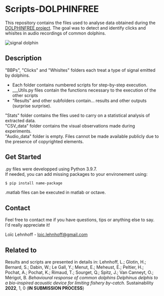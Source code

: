 # Scripts-DOLPHINFREE
This repository contains the files used to analyse data obtained during the <a href="https://umr-marbec.fr/en/the-projects/dolphinfree/">DOLPHINFREE project</a>. The goal was to detect and identify clicks and whisltes in audio recordings of common dolphins.   

![signal dolphin](https://github.com/Loic-lhf/Scripts-DOLPHINFREE/audio_ex.png)

## Description
"BBPs", "Clicks" and "Whisltes" folders each treat a type of signal emitted by dolphins.   
- Each folder contains numbered scripts for step-by-step execution. 
- ___Utils.py files contain the functions necessary to the execution of the other scripts
- "Results" and other subfolders contain... results and other outputs (surprise surprise).  

"Stats" folder contains the files used to carry on a statistical analysis of extracted data.   
"CSV_data" folder contains the visual observations made during experiments.  
"Audio_data" folder is empty. Files cannot be made available publicly due to the presence of copyrighted elements.

## Get Started
.py files were developped using Python 3.9.7.  
If needed, you can add missing packages to your environement using: 
```bash
$ pip install name-package
```

.matlab files can be executed in matlab or octave.

## Contact
Feel free to contact me if you have questions, tips or anything else to say. I'd really appreciate it!

Loïc Lehnhoff - <loic.lehnhoff@gmail.com>

## Related to
Results and scripts are presented in details in: Lehnhoff, L.; Glotin, H.; Bernard, S.; Dabin, W.; Le Gall, Y.; Menut, E.; Meheust, E.; Peltier, H.; Pochat, A.; Pochat, K.; Rimaud, T.; Sourget, Q.; Spitz, J.; Van Canneyt, O.; Mérigot, B. *Behavioural response of common *dolphins Delphinus* delphis to a bio-inspired acoustic device for limiting fishery by-catch.* Sustainability **2022**, 1, 0 (**IN SUBMISSION PROCESS**)